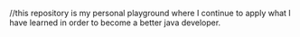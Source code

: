 //this repository is my personal playground where I continue to apply what I have learned in order to become a better java developer. 
